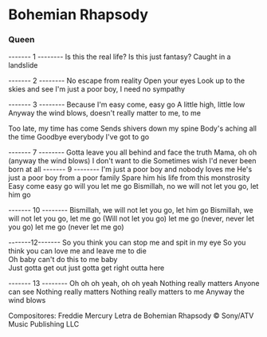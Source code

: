 # Bohemian Rhapsody
### Queen

------- 1 --------
Is this the real life?
Is this just fantasy?
Caught in a landslide


------- 2 --------
No escape from reality
Open your eyes
Look up to the skies and see
I'm just a poor boy, I need no sympathy

------- 3 --------
Because I'm easy come, easy go
A little high, little low
Anyway the wind blows, doesn't really matter to me, to me



Too late, my time has come
Sends shivers down my spine
Body's aching all the time
Goodbye everybody I've got to go


------- 7 --------
Gotta leave you all behind and face the truth
Mama, oh oh (anyway the wind blows)
I don't want to die
Sometimes wish I'd never been born at all
------- 9 --------
I'm just a poor boy and nobody loves me
He's just a poor boy from a poor family
Spare him his life from this monstrosity
Easy come easy go will you let me go
Bismillah, no we will not let you go, let him go

------- 10 --------
Bismillah, we will not let you go, let him go
Bismillah, we will not let you go, let me go
(Will not let you go) let me go (never, never let you go) let me go (never let me go)


-------12-------
So you think you can stop me and spit in my eye
So you think you can love me and leave me to die  
Oh baby can't do this to me baby  
Just gotta get out just gotta get right outta here

------- 13 --------
Oh oh oh yeah, oh oh yeah
Nothing really matters
Anyone can see
Nothing really matters
Nothing really matters to me
Anyway the wind blows


Compositores: Freddie Mercury
Letra de Bohemian Rhapsody © Sony/ATV Music Publishing LLC
